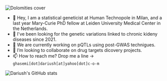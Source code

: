 ![Dolomities cover](https://github.com/DariushG3/DariushG3/blob/main/Dolomitte_March_2023.JPG) 
- 👋 Hey, I am a statistical geneticist at Human Technopole in Milan, and a last year Mary-Curie PhD fellow at Leiden University Medical Center in the Netherlands. 
- 👀 I've been looking for the genetic variations linked to chronic kideny diseases since 2021. 
- 🌱 We are currently working on pQTLs using post-GWAS technigues.
- 💞️ I’m looking to collaborate on drug targets dicovery projects. 
- 📫 How to reach me? Drop me a line -> `ghasemi[dot]dariush[at]yahoo[dot]c-o-m`
      
<!---
DariushG3/DariushG3 is a ✨ special ✨ repository because its `README.md` (this file) appears on your GitHub profile.
You can click the Preview link to take a look at your changes.
--->
![Dariush's GitHub stats](https://github-readme-stats.vercel.app/api?username=dariushghasemi&theme=vue-dark&show_icons=true) 
